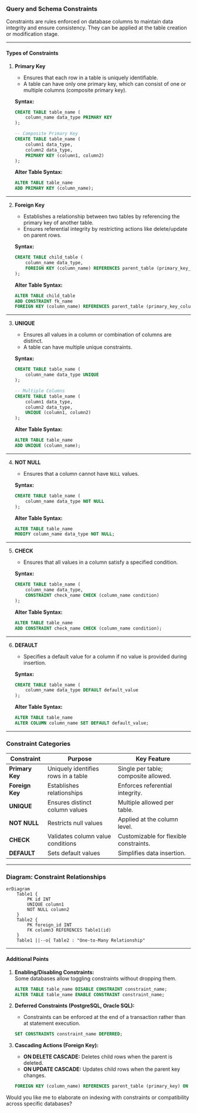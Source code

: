 ### **Query and Schema Constraints**

Constraints are rules enforced on database columns to maintain data integrity and ensure consistency. They can be applied at the table creation or modification stage.

---

#### **Types of Constraints**

1. **Primary Key**  
   - Ensures that each row in a table is uniquely identifiable.  
   - A table can have only one primary key, which can consist of one or multiple columns (composite primary key).  

   **Syntax:**  
   ```sql
   CREATE TABLE table_name (
       column_name data_type PRIMARY KEY
   );

   -- Composite Primary Key
   CREATE TABLE table_name (
       column1 data_type,
       column2 data_type,
       PRIMARY KEY (column1, column2)
   );
   ```

   **Alter Table Syntax:**  
   ```sql
   ALTER TABLE table_name
   ADD PRIMARY KEY (column_name);
   ```

---

2. **Foreign Key**  
   - Establishes a relationship between two tables by referencing the primary key of another table.  
   - Ensures referential integrity by restricting actions like delete/update on parent rows.

   **Syntax:**  
   ```sql
   CREATE TABLE child_table (
       column_name data_type,
       FOREIGN KEY (column_name) REFERENCES parent_table (primary_key_column)
   );
   ```

   **Alter Table Syntax:**  
   ```sql
   ALTER TABLE child_table
   ADD CONSTRAINT fk_name
   FOREIGN KEY (column_name) REFERENCES parent_table (primary_key_column);
   ```

---

3. **UNIQUE**  
   - Ensures all values in a column or combination of columns are distinct.  
   - A table can have multiple unique constraints.  

   **Syntax:**  
   ```sql
   CREATE TABLE table_name (
       column_name data_type UNIQUE
   );

   -- Multiple Columns
   CREATE TABLE table_name (
       column1 data_type,
       column2 data_type,
       UNIQUE (column1, column2)
   );
   ```

   **Alter Table Syntax:**  
   ```sql
   ALTER TABLE table_name
   ADD UNIQUE (column_name);
   ```

---

4. **NOT NULL**  
   - Ensures that a column cannot have `NULL` values.  

   **Syntax:**  
   ```sql
   CREATE TABLE table_name (
       column_name data_type NOT NULL
   );
   ```

   **Alter Table Syntax:**  
   ```sql
   ALTER TABLE table_name
   MODIFY column_name data_type NOT NULL;
   ```

---

5. **CHECK**  
   - Ensures that all values in a column satisfy a specified condition.  

   **Syntax:**  
   ```sql
   CREATE TABLE table_name (
       column_name data_type,
       CONSTRAINT check_name CHECK (column_name condition)
   );
   ```

   **Alter Table Syntax:**  
   ```sql
   ALTER TABLE table_name
   ADD CONSTRAINT check_name CHECK (column_name condition);
   ```

---

6. **DEFAULT**  
   - Specifies a default value for a column if no value is provided during insertion.  

   **Syntax:**  
   ```sql
   CREATE TABLE table_name (
       column_name data_type DEFAULT default_value
   );
   ```

   **Alter Table Syntax:**  
   ```sql
   ALTER TABLE table_name
   ALTER COLUMN column_name SET DEFAULT default_value;
   ```

---

### **Constraint Categories**

| **Constraint** | **Purpose**                          | **Key Feature**                          |
|-----------------|--------------------------------------|------------------------------------------|
| **Primary Key** | Uniquely identifies rows in a table  | Single per table; composite allowed.     |
| **Foreign Key** | Establishes relationships           | Enforces referential integrity.          |
| **UNIQUE**      | Ensures distinct column values       | Multiple allowed per table.              |
| **NOT NULL**    | Restricts null values               | Applied at the column level.             |
| **CHECK**       | Validates column value conditions   | Customizable for flexible constraints.   |
| **DEFAULT**     | Sets default values                 | Simplifies data insertion.               |

---

### **Diagram: Constraint Relationships**

```mermaid
erDiagram
    Table1 {
        PK id INT
        UNIQUE column1
        NOT NULL column2
    }
    Table2 {
        PK foreign_id INT
        FK column3 REFERENCES Table1(id)
    }
    Table1 ||--o{ Table2 : "One-to-Many Relationship"
```

---

#### **Additional Points**

1. **Enabling/Disabling Constraints:**  
   Some databases allow toggling constraints without dropping them.  
   ```sql
   ALTER TABLE table_name DISABLE CONSTRAINT constraint_name;
   ALTER TABLE table_name ENABLE CONSTRAINT constraint_name;
   ```

2. **Deferred Constraints (PostgreSQL, Oracle SQL):**  
   - Constraints can be enforced at the end of a transaction rather than at statement execution.  
   ```sql
   SET CONSTRAINTS constraint_name DEFERRED;
   ```

3. **Cascading Actions (Foreign Key):**  
   - **ON DELETE CASCADE:** Deletes child rows when the parent is deleted.  
   - **ON UPDATE CASCADE:** Updates child rows when the parent key changes.  
   ```sql
   FOREIGN KEY (column_name) REFERENCES parent_table (primary_key) ON DELETE CASCADE;
   ```

Would you like me to elaborate on indexing with constraints or compatibility across specific databases?